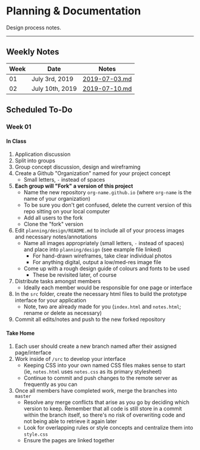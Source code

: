 # Planning & Documentation
Design process notes.

----

## Weekly Notes
| Week    | Date          | Notes |
| ------- | ------------- | ----- |
| 01 | July 3rd, 2019 | [2019-07-03.md](notes/19-07-03.md) |
| 02 | July 10th, 2019 | [2019-07-10.md](notes/19-07-10.md) |


## Scheduled To-Do

### Week 01

#### In Class
1. Application discussion
2. Split into groups
3. Group concept discussion, design and wireframing
4. Create a Github "Organization" named for your project concept
     - Small letters, `-` instead of spaces
5. **Each group will "Fork" a version of this project**
     - Name the new repository `org-name.github.io` (where `org-name` is the name of your organization)
     - To be sure you don't get confused, delete the current version of this repo sitting on your local computer
     - Add all users to the fork
     - Clone the "fork" version
6. Edit `planning/design/README.md` to include all of your process images and necessary notes/annotations
     - Name all images appropriately (small letters, `-` instead of spaces) and place into `planning/design` (see example file linked)
         - For hand-drawn wireframes, take clear individual photos
         - For anything digital, output a low/med-res image file
     - Come up with a rough design guide of colours and fonts to be used
         - These be revisited later, of course
7. Distribute tasks amongst members
     - Ideally each member would be responsible for one page or interface
8. In the `src` folder, create the necessary html files to build the prototype interface for your application
     - Note, two are already made for you (`index.html` and `notes.html`; rename or delete as necessary)
9. Commit all edits/notes and push to the new forked repository

#### Take Home
1. Each user should create a new branch named after their assigned page/interface
2. Work inside of `/src` to develop your interface
     - Keeping CSS into your own named CSS files makes sense to start (ie, `notes.html` uses `notes.css` as its primary stylesheet)
     - Continue to commit and push changes to the remote server as frequently as you can
3. Once all members have completed work, merge the branches into `master`
     - Resolve any merge conflicts that arise as you go by deciding which version to keep. Remember that all code is still store in a commit within the branch itself, so there's no risk of overwriting code and not being able to retrieve it again later
     - Look for overlapping rules or style concepts and centralize them into `style.css`
     - Ensure the pages are linked together
